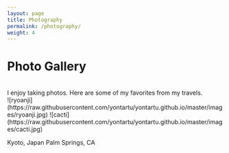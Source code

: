 ```yaml
---
layout: page
title: Photography
permalink: /photography/
weight: 4
---
```


# Photo Gallery

<br>
I enjoy taking photos. Here are some of my favorites from my travels. 

<br>
![ryoanji](https://raw.githubusercontent.com/yontartu/yontartu.github.io/master/images/ryoanji.jpg) ![cacti](https://raw.githubusercontent.com/yontartu/yontartu.github.io/master/images/cacti.jpg)


Kyoto, Japan								Palm Springs, CA
